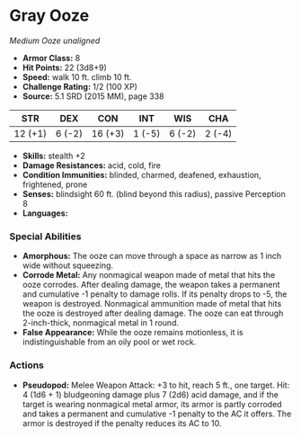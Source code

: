 # Gray Ooze

*Medium* *Ooze* *unaligned*

- **Armor Class:** 8
- **Hit Points:** 22 (3d8+9)
- **Speed:** walk 10 ft. climb 10 ft.
- **Challenge Rating:** 1/2 (100 XP)
- **Source:** 5.1 SRD (2015 MM), page 338

| STR | DEX | CON | INT | WIS | CHA |
| --- | --- | --- | --- | --- | --- |
| 12 (+1) | 6 (-2) | 16 (+3) | 1 (-5) | 6 (-2) | 2 (-4) |

- **Skills:** stealth +2
- **Damage Resistances:** acid, cold, fire
- **Condition Immunities:** blinded, charmed, deafened, exhaustion, frightened, prone
- **Senses:** blindsight 60 ft. (blind beyond this radius), passive Perception 8
- **Languages:** 

### Special Abilities

- **Amorphous:** The ooze can move through a space as narrow as 1 inch wide without squeezing.
- **Corrode Metal:** Any nonmagical weapon made of metal that hits the ooze corrodes. After dealing damage, the weapon takes a permanent and cumulative -1 penalty to damage rolls. If its penalty drops to -5, the weapon is destroyed. Nonmagical ammunition made of metal that hits the ooze is destroyed after dealing damage.
The ooze can eat through 2-inch-thick, nonmagical metal in 1 round.
- **False Appearance:** While the ooze remains motionless, it is indistinguishable from an oily pool or wet rock.

### Actions

- **Pseudopod:** Melee Weapon Attack: +3 to hit, reach 5 ft., one target. Hit: 4 (1d6 + 1) bludgeoning damage plus 7 (2d6) acid damage, and if the target is wearing nonmagical metal armor, its armor is partly corroded and takes a permanent and cumulative -1 penalty to the AC it offers. The armor is destroyed if the penalty reduces its AC to 10.


